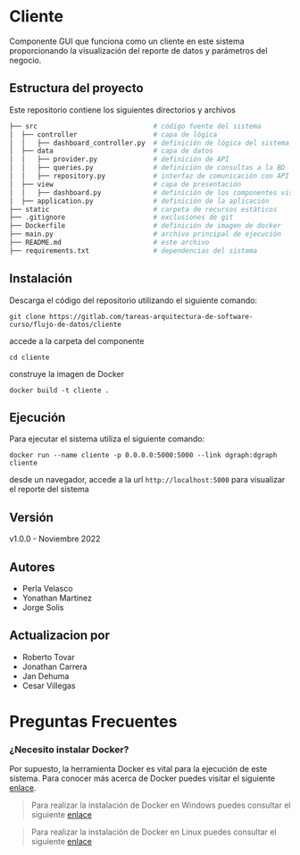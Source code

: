 # Cliente

Componente GUI que funciona como un cliente en este sistema proporcionando la visualización del reporte de datos y parámetros del negocio.

## Estructura del proyecto

Este repositorio contiene los siguientes directorios y archivos

```bash
├── src                             # código fuente del sistema
│  ├── controller                   # capa de lógica
│  │   ├── dashboard_controller.py  # definición de lógica del sistema
│  ├── data                         # capa de datos
│  │   ├── provider.py              # definición de API
│  │   ├── queries.py               # definición de consultas a la BD
│  │   ├── repository.py            # interfaz de comunicación con API
│  ├── view                         # capa de presentación
│  │   ├── dashboard.py             # definición de los componentes visuales
│  ├── application.py               # definición de la aplicación
├── static                          # carpeta de recursos estáticos
├── .gitignore                      # exclusiones de git
├── Dockerfile                      # definición de imagen de docker
├── main.py                         # archivo principal de ejecución
├── README.md                       # este archivo
├── requirements.txt                # dependencias del sistema
```

## Instalación

Descarga el código del repositorio utilizando el siguiente comando:

`git clone https://gitlab.com/tareas-arquitectura-de-software-curso/flujo-de-datos/cliente`

accede a la carpeta del componente

`cd cliente`

construye la imagen de Docker

```shell
docker build -t cliente .
```

## Ejecución

Para ejecutar el sistema utiliza el siguiente comando:

```shell
docker run --name cliente -p 0.0.0.0:5000:5000 --link dgraph:dgraph cliente
```

desde un navegador, accede a la url `http://localhost:5000` para visualizar el reporte del sistema

## Versión

v1.0.0 - Noviembre 2022

## Autores

- Perla Velasco
- Yonathan Martinez
- Jorge Solis

## Actualizacion por
- Roberto Tovar
- Jonathan Carrera
- Jan Dehuma
- Cesar Villegas

# Preguntas Frecuentes

### ¿Necesito instalar Docker?

Por supuesto, la herramienta Docker es vital para la ejecución de este sistema. Para conocer más acerca de Docker puedes visitar el siguiente [enlace](https://medium.com/@javiervivanco/que-es-docker-79d506f7b2fc).

> Para realizar la instalación de Docker en Windows puedes consultar el siguiente [enlace](https://medium.com/@tushar0618/installing-docker-desktop-on-window-10-501e594fc5eb)


> Para realizar la instalación de Docker en Linux puedes consultar el siguiente [enlace](https://www.digitalocean.com/community/tutorials/how-to-install-and-use-docker-on-ubuntu-20-04-es)
